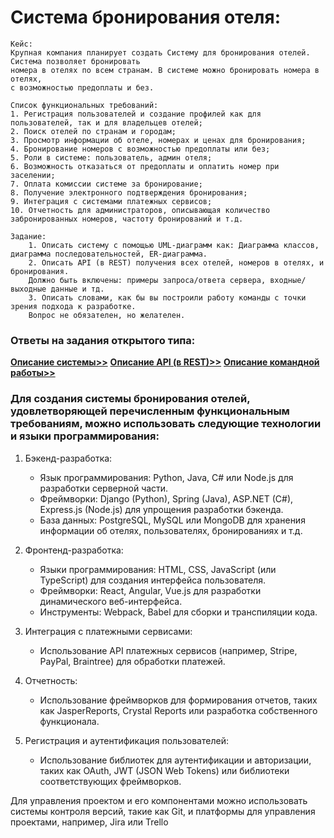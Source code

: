 # Система бронирования отеля:
```
Кейс:
Крупная компания планирует создать Систему для бронирования отелей. Система позволяет бронировать
номера в отелях по всем странам. В системе можно бронировать номера в отелях,
с возможностью предоплаты и без.

Список функциональных требований:
1. Регистрация пользователей и создание профилей как для пользователей, так и для владельцев отелей;
2. Поиск отелей по странам и городам;
3. Просмотр информации об отеле, номерах и ценах для бронирования;
4. Бронирование номеров с возможностью предоплаты или без;
5. Роли в системе: пользователь, админ отеля;
6. Возможность отказаться от предоплаты и оплатить номер при заселении;
7. Оплата комиссии системе за бронирование;
8. Получение электронного подтверждения бронирования;
9. Интеграция с системами платежных сервисов;
10. Отчетность для администраторов, описывающая количество забронированных номеров, частоту бронирований и т.д.

Задание:
    1. Описать систему с помощью UML-диаграмм как: Диаграмма классов, диаграмма последовательностей, ER-диаграмма.
    2. Описать API (в REST) получения всех отелей, номеров в отелях, и бронирования.
    Должно быть включены: примеры запроса/ответа сервера, входные/выходные данные и тд.
    3. Описать словами, как бы вы построили работу команды с точки зрения подхода к разработке.
    Вопрос не обязателен, но желателен.
```

### Ответы на задания открытого типа:
**[Описание системы>>](Hotel%20booking%20system%20description/Describe%20the%20system.md)**
**[Описание API (в REST)>>](Hotel%20booking%20system%20description/Describe%20the%20API%20(in%20REST).md)**
**[Описание командной работы>>](/Hotel%20booking%20system%20description/Describe%20team%20work.md)**


### Для создания системы бронирования отелей, удовлетворяющей перечисленным функциональным требованиям, можно использовать следующие технологии и языки программирования:

1. Бэкенд-разработка:
   - Язык программирования: Python, Java, C# или Node.js для разработки серверной части.
   - Фреймворки: Django (Python), Spring (Java), ASP.NET (C#), Express.js (Node.js) для упрощения разработки бэкенда.
   - База данных: PostgreSQL, MySQL или MongoDB для хранения информации об отелях, пользователях, бронированиях и т.д.

2. Фронтенд-разработка:
   - Языки программирования: HTML, CSS, JavaScript (или TypeScript) для создания интерфейса пользователя.
   - Фреймворки: React, Angular, Vue.js для разработки динамического веб-интерфейса.
   - Инструменты: Webpack, Babel для сборки и транспиляции кода.

3. Интеграция с платежными сервисами:
   - Использование API платежных сервисов (например, Stripe, PayPal, Braintree) для обработки платежей.

4. Отчетность:
   - Использование фреймворков для формирования отчетов, таких как JasperReports, Crystal Reports или разработка собственного функционала.
  
5. Регистрация и аутентификация пользователей:
   - Использование библиотек для аутентификации и авторизации, таких как OAuth, JWT (JSON Web Tokens) или библиотеки соответствующих фреймворков.

Для управления проектом и его компонентами можно использовать системы контроля версий, такие как Git, и платформы для управления проектами, например, Jira или Trello



